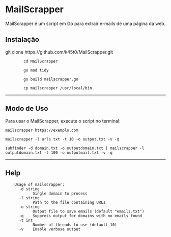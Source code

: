 <h1>MailScrapper</h1>
    <p>MailScrapper é um script em Go para extrair e-mails de uma página da web.</p>

<h2>Instalação</h2>
            git clone https://github.com/k45t0/MailScrapper.git
            
            cd MailScrapper
            
            go mod tidy
            
            go build mailscrapper.go
            
            cp mailscrapper /usr/local/bin

<hr>
<h2>Modo de Uso</h2>
<p>Para usar o MailScrapper, execute o script no terminal:</p>

    mailscrapper https://exemplo.com
    
    mailscrapper -l urls.txt -t 10 -o output.txt -v -q

    subfinder -d domain.txt -o outputdomain.txt | mailscrapper -l outputdomain.txt -t 100 -o outputmail.txt -v -q

<hr>
<h2>Help</h2>

        Usage of mailscrapper:
          -d string
            	Single domain to process
          -l string
            	Path to the file containing URLs
          -o string
            	Output file to save emails (default "emails.txt")
          -q	Suppress output for domains with no emails found
          -t int
            	Number of threads to use (default 10)
          -v	Enable verbose output

</body>
</html>
